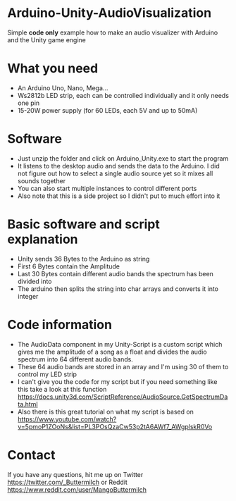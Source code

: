 # Arduino-Unity-AudioVisualization
Simple **code only** example how to make an audio visualizer with Arduino and the Unity game engine

# What you need
* An Arduino Uno, Nano, Mega...
* Ws2812b LED strip, each can be controlled individually and it only needs one pin
* 15-20W power supply (for 60 LEDs, each 5V and up to 50mA)

# Software
* Just unzip the folder and click on Arduino_Unity.exe to start the program
* It listens to the desktop audio and sends the data to the Arduino. I did not figure out how to select a single audio source yet so it mixes all sounds together
* You can also start multiple instances to control different ports
* Also note that this is a side project so I didn't put to much effort into it

# Basic software and script explanation
* Unity sends 36 Bytes to the Arduino as string
* First 6 Bytes contain the Amplitude
* Last 30 Bytes contain different audio bands the spectrum has been divided into
* The arduino then splits the string into char arrays and converts it into integer

# Code information
* The AudioData component in my Unity-Script is a custom script which gives me the amplitude of a song as a float and divides the audio spectrum into 64 different audio bands.
* These 64 audio bands are stored in an array and I'm using 30 of them to control my LED strip
* I can't give you the code for my script but if you need something like this take a look at this function https://docs.unity3d.com/ScriptReference/AudioSource.GetSpectrumData.html
* Also there is this great tutorial on what my script is based on https://www.youtube.com/watch?v=5pmoP1ZOoNs&list=PL3POsQzaCw53p2tA6AWf7_AWgplskR0Vo

# Contact
If you have any questions, hit me up on Twitter https://twitter.com/_Buttermilch or Reddit https://www.reddit.com/user/MangoButtermilch

